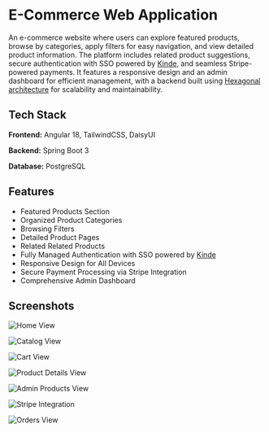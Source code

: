 # E-Commerce Web Application

An e-commerce website where users can explore featured products, browse by categories, apply filters for easy navigation, and view detailed product information. The platform includes related product suggestions, secure authentication with SSO powered by <a href="https://kinde.com/" target="_blank">Kinde</a>, and seamless Stripe-powered payments. It features a responsive design and an admin dashboard for efficient management, with a backend built using <a href="https://en.wikipedia.org/wiki/Hexagonal_architecture_(software)" target="_blank">Hexagonal architecture</a> for scalability and maintainability.

## Tech Stack

**Frontend:** Angular 18, TailwindCSS, DaisyUI

**Backend:** Spring Boot 3

**Database:** PostgreSQL

## Features

- Featured Products Section
- Organized Product Categories
- Browsing Filters
- Detailed Product Pages
- Related Related Products
- Fully Managed Authentication with SSO powered by <a href="https://kinde.com/" target="_blank">Kinde</a>
- Responsive Design for All Devices
- Secure Payment Processing via Stripe Integration
- Comprehensive Admin Dashboard

## Screenshots

![Home View](https://i.imgur.com/ViYy4hs.png)

![Catalog View](https://i.imgur.com/7JMgf2V.png)

![Cart View](https://i.imgur.com/pTqPsVM.png)

![Product Details View](https://i.imgur.com/DHbsPY1.png)

![Admin Products View](https://i.imgur.com/CmapaOI.png)

![Stripe Integration](https://i.imgur.com/mEuazgD.png)

![Orders View](https://i.imgur.com/qYClVHQ.png)
